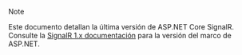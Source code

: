> [!NOTE]
> Este documento detallan la última versión de ASP.NET Core SignalR. Consulte la [SignalR 1.x documentación](/aspnet/signalr/) para la versión del marco de ASP.NET.